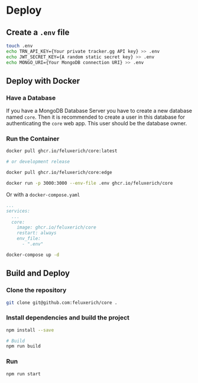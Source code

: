 # Deploy

## Create a `.env` file

```bash
touch .env
echo TRN_API_KEY={Your private tracker.gg API key} >> .env
echo JWT_SECRET_KEY={A random static secret key} >> .env
echo MONGO_URI={Your MongoDB connection URI} >> .env
```

## Deploy with Docker

### Have a Database

If you have a MongoDB Database Server you have to create a new database named `core`. Then it is recommended to create a user in this database for authenticating the `core` web app. This user should be the database owner.

### Run the Container

```bash
docker pull ghcr.io/feluxerich/core:latest

# or development release

docker pull ghcr.io/feluxerich/core:edge

docker run -p 3000:3000 --env-file .env ghcr.io/feluxerich/core
```

Or with a `docker-compose.yaml`

```yaml
...
services:
  ...
  core:
    image: ghcr.io/feluxerich/core
    restart: always
    env_file:
      - ".env"
```

```bash
docker-compose up -d
```

## Build and Deploy

### Clone the repository

```bash
git clone git@github.com:feluxerich/core .
```

### Install dependencies and build the project

```bash
npm install --save

# Build
npm run build
```

### Run

```bash
npm run start
```

